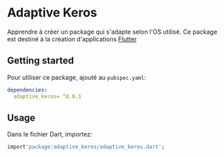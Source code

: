 # Adaptive Keros

Apprendre à créer un package qui s'adapte selon l'OS utilisé.
Ce package est destiné à la création d'applications [Flutter](https://flutter.io)

## Getting started

Pour utiliser ce package, ajouté au `pubspec.yaml`:

```yaml
dependencies:
  adaptive_keros= ^0.0.1
```

## Usage

Dans le fichier Dart, importez:

```dart
import'package:adaptive_keros/adaptive_keros.dart';
``````
